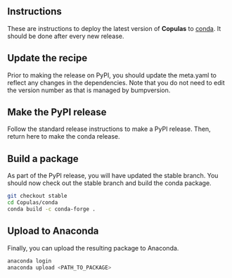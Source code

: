 ## Instructions

These are instructions to deploy the latest version of **Copulas** to [conda](https://docs.conda.io/en/latest/).
It should be done after every new release.

## Update the recipe
Prior to making the release on PyPI, you should update the meta.yaml to reflect any changes in the dependencies.
Note that you do not need to edit the version number as that is managed by bumpversion.

## Make the PyPI release
Follow the standard release instructions to make a PyPI release. Then, return here to make the conda release.

## Build a package
As part of the PyPI release, you will have updated the stable branch. You should now check out the stable 
branch and build the conda package.

```bash
git checkout stable
cd Copulas/conda
conda build -c conda-forge .
```

## Upload to Anaconda
Finally, you can upload the resulting package to Anaconda.

```bash
anaconda login
anaconda upload <PATH_TO_PACKAGE>
```